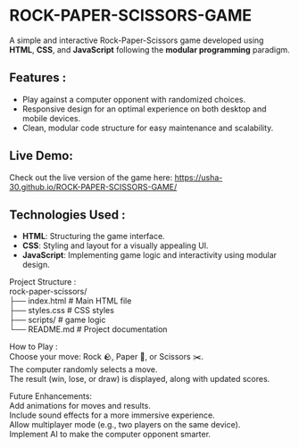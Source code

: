 # ROCK-PAPER-SCISSORS-GAME

A simple and interactive Rock-Paper-Scissors game developed using **HTML**, **CSS**, and **JavaScript** following the **modular programming** paradigm.

## Features :<br>

- Play against a computer opponent with randomized choices.<br>
- Responsive design for an optimal experience on both desktop and mobile devices.<br>
- Clean, modular code structure for easy maintenance and scalability.<br>


## Live Demo:

Check out the live version of the game here: https://usha-30.github.io/ROCK-PAPER-SCISSORS-GAME/


## Technologies Used : <br>

- **HTML**: Structuring the game interface.<br>
- **CSS**: Styling and layout for a visually appealing UI.<br>
- **JavaScript**: Implementing game logic and interactivity using modular design.<br>

Project Structure :<br>
rock-paper-scissors/<br>
├── index.html          # Main HTML file<br>
├── styles.css          # CSS styles<br>
├── scripts/            # game logic<br>
└── README.md           # Project documentation

How to Play :<br>
Choose your move: Rock 🪨, Paper 📄, or Scissors ✂️.<br>
The computer randomly selects a move.<br>
The result (win, lose, or draw) is displayed, along with updated scores.<br>

Future Enhancements: <br>
Add animations for moves and results.<br>
Include sound effects for a more immersive experience.<br>
Allow multiplayer mode (e.g., two players on the same device).<br>
Implement AI to make the computer opponent smarter.<br>
